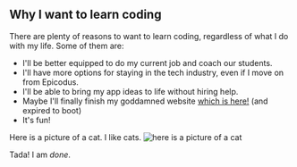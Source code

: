 ## Why I want to learn coding

There are plenty of reasons to want to learn coding, regardless of what I do with my life. Some of them are:
* I'll be better equipped to do my current job and coach our students.
* I'll have more options for staying in the tech industry, even if I move on from Epicodus.
* I'll be able to bring my app ideas to life without hiring help.
* Maybe I'll finally finish my goddamned website [which is here!](http://rachelbussert.com) (and expired to boot)
* It's fun!

Here is a picture of a cat. I like cats.
![here is a picture of a cat](http://lorempixel.com/400/400/cats/)

Tada! I am _done_.
